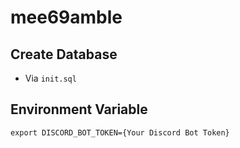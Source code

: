 # mee69amble

## Create Database
* Via `init.sql`

## Environment Variable
```
export DISCORD_BOT_TOKEN={Your Discord Bot Token}
```
